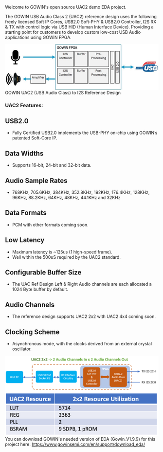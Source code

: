 Welcome to GOWIN's open source UAC2 demo EDA project. 

The GOWIN USB Audio Class 2 (UAC2) reference design uses the following freely licensed Soft IP Cores,
USB2.0 Soft-PHY & USB2.0 Controller, I2S RX & TX with control logic via USB HID (Human Interface Device).
Providing a starting point for customers to develop custom low-cost USB Audio applications using GOWIN FPGA.

<img src="pic/UAC2_I2S.jpg" align="right">
GOWIN UAC2 (USB Audio Class) to I2S Reference Design

### UAC2 Features:

## USB2.0
* Fully Certified USB2.0 implements the USB-PHY on-chip using GOWIN’s patented Soft-Core IP.
## Data Widths
* Supports 16-bit, 24-bit and 32-bit data.
## Audio Sample Rates
* 768KHz, 705.6KHz, 384KHz, 352.8KHz, 192KHz, 176.4KHz, 128KHz, 96KHz, 88.2KHz, 64KHz, 48KHz, 44.1KHz and 32KHz
## Data Formats
* PCM with other formats coming soon.
## Low Latency
* Maximum latency is ~125us (1 high-speed frame).
* Well within the 500uS required by the UAC2 standard.
## Configurable Buffer Size
* The UAC Ref Design Left & Right Audio channels are each allocated a 1024 Byte buffer by default.
## Audio Channels 
* The reference design supports UAC2 2x2 with UAC2 4x4 coming soon.
## Clocking Scheme
* Asynchronous mode, with the clocks derived from an external crystal oscillator.

<img src="pic/UAC2 Ref Design.png" align="right">

<img src="pic/UAC2_Resource_Table.png" align="right">

You can download GOWIN's needed version of EDA (Gowin_V1.9.9) for this project here: https://www.gowinsemi.com/en/support/download_eda/
